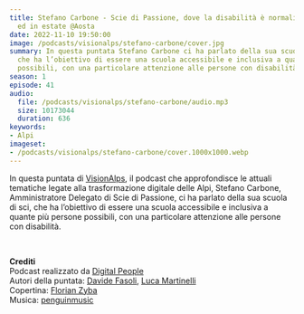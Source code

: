 ```yaml
---
title: Stefano Carbone - Scie di Passione, dove la disabilità è normalità, in inverno
  ed in estate @Aosta
date: 2022-11-10 19:50:00
image: /podcasts/visionalps/stefano-carbone/cover.jpg
summary: In questa puntata Stefano Carbone ci ha parlato della sua scuola di sci,
  che ha l’obiettivo di essere una scuola accessibile e inclusiva a quante più persone
  possibili, con una particolare attenzione alle persone con disabilità.
season: 1
episode: 41
audio:
  file: /podcasts/visionalps/stefano-carbone/audio.mp3
  size: 10173044
  duration: 636
keywords:
- Alpi
imageset:
- /podcasts/visionalps/stefano-carbone/cover.1000x1000.webp
---
```


In questa puntata di [VisionAlps](https://www.visionalps.com/), il podcast che approfondisce le attuali tematiche legate alla trasformazione digitale delle Alpi, Stefano Carbone, Amministratore Delegato di Scie di Passione, ci ha parlato della sua scuola di sci, che ha l’obiettivo di essere una scuola accessibile e inclusiva a quante più persone possibili, con una particolare attenzione alle persone con disabilità.

<br>

**Crediti**<br>
Podcast realizzato da [Digital People](https://w3id.org/digitalpeople)<br>
Autori della puntata: [Davide Fasoli](https://www.linkedin.com/in/davide-fasoli-2b3246179/), [Luca Martinelli](https://www.linkedin.com/in/luca-martinelli/)<br>
Copertina: [Florian Zyba](https://www.linkedin.com/in/florian-zyba/)<br>
Musica: [penguinmusic](https://pixabay.com/users/penguinmusic-24940186/)